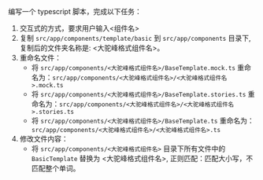 编写一个 typescript 脚本，完成以下任务：

1. 交互式的方式，要求用户输入<组件名>
2. 复制 `src/app/components/template/basic` 到 `src/app/components` 目录下, 复制后的文件夹名称是: <大驼峰格式组件名>。
3. 重命名文件：
   - 将 `src/app/components/<大驼峰格式组件名>/BaseTemplate.mock.ts` 重命名为：`src/app/components/<大驼峰格式组件名>/<大驼峰格式组件名>.mock.ts`
   - 将 `src/app/components/<大驼峰格式组件名>/BaseTemplate.stories.ts` 重命名为：`src/app/components/<大驼峰格式组件名>/<大驼峰格式组件名>.stories.ts`
   - 将 `src/app/components/<大驼峰格式组件名>/BaseTemplate.ts` 重命名为：`src/app/components/<大驼峰格式组件名>/<大驼峰格式组件名>.ts`
4. 修改文件内容：
   - 将 `src/app/components/<大驼峰格式组件名>` 目录下所有文件中的 `BasicTemplate` 替换为 <大驼峰格式组件名>, 正则匹配：匹配大小写，不匹配整个单词。
